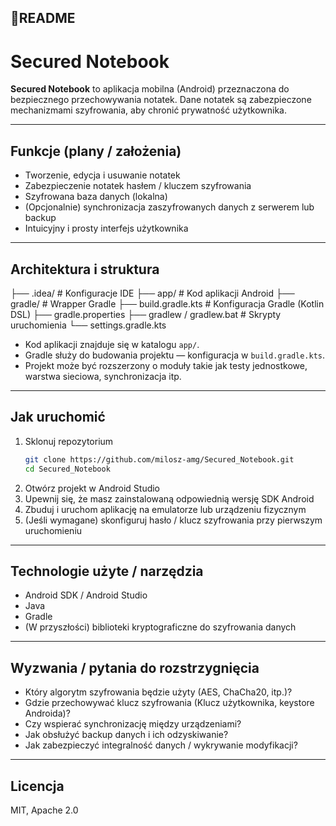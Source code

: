 ## 📄README
# Secured Notebook
**Secured Notebook** to aplikacja mobilna (Android) przeznaczona do bezpiecznego przechowywania notatek. Dane notatek są zabezpieczone mechanizmami szyfrowania, aby chronić prywatność użytkownika.

---

## Funkcje (plany / założenia)

- Tworzenie, edycja i usuwanie notatek  
- Zabezpieczenie notatek hasłem / kluczem szyfrowania  
- Szyfrowana baza danych (lokalna)  
- (Opcjonalnie) synchronizacja zaszyfrowanych danych z serwerem lub backup  
- Intuicyjny i prosty interfejs użytkownika  

---

## Architektura i struktura

├── .idea/                   # Konfiguracje IDE
├── app/                     # Kod aplikacji Android
├── gradle/                  # Wrapper Gradle
├── build.gradle.kts         # Konfiguracja Gradle (Kotlin DSL)
├── gradle.properties
├── gradlew / gradlew\.bat    # Skrypty uruchomienia
└── settings.gradle.kts


- Kod aplikacji znajduje się w katalogu `app/`.  
- Gradle służy do budowania projektu — konfiguracja w `build.gradle.kts`.  
- Projekt może być rozszerzony o moduły takie jak testy jednostkowe, warstwa sieciowa, synchronizacja itp.

---

## Jak uruchomić

1. Sklonuj repozytorium  
   ```bash
   git clone https://github.com/milosz-amg/Secured_Notebook.git
   cd Secured_Notebook


2. Otwórz projekt w Android Studio
3. Upewnij się, że masz zainstalowaną odpowiednią wersję SDK Android
4. Zbuduj i uruchom aplikację na emulatorze lub urządzeniu fizycznym
5. (Jeśli wymagane) skonfiguruj hasło / klucz szyfrowania przy pierwszym uruchomieniu

---

## Technologie użyte / narzędzia

* Android SDK / Android Studio
* Java
* Gradle
* (W przyszłości) biblioteki kryptograficzne do szyfrowania danych

---

## Wyzwania / pytania do rozstrzygnięcia

* Który algorytm szyfrowania będzie użyty (AES, ChaCha20, itp.)?
* Gdzie przechowywać klucz szyfrowania (Klucz użytkownika, keystore Androida)?
* Czy wspierać synchronizację między urządzeniami?
* Jak obsłużyć backup danych i ich odzyskiwanie?
* Jak zabezpieczyć integralność danych / wykrywanie modyfikacji?

---

## Licencja
MIT, Apache 2.0
